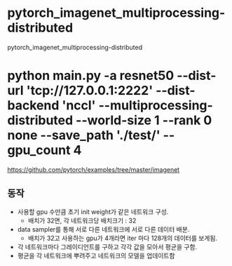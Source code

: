 # pytorch_imagenet_multiprocessing-distributed
pytorch_imagenet_multiprocessing-distributed

# python main.py -a resnet50 --dist-url 'tcp://127.0.0.1:2222' --dist-backend 'nccl' --multiprocessing-distributed --world-size 1 --rank 0 none --save_path './test/' --gpu_count 4

https://github.com/pytorch/examples/tree/master/imagenet

## 동작
* 사용할 gpu 수만큼 초기 init weight가 같은 네트워크 구성.
  * 배치가 32면, 각 네트워크당 배치크기 : 32
* data sampler를 통해 서로 다른 네트워크에 서로 다른 데이터 배분.
  * 배치가 32고 사용하는 gpu가 4개라면 iter 마다 128개의 데이터를 보게됨. 
* 각 네트워크마다 그레이디언트를 구하고 각각 값을 모아서 평균을 구함.
* 평균을 각 네트워크에 뿌려주고 네트워크의 모델을 업데이트함
